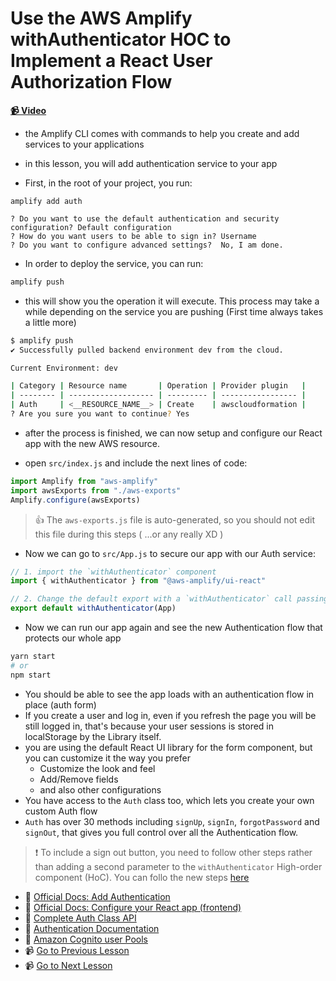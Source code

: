 # Use the AWS Amplify withAuthenticator HOC to Implement a React User Authorization Flow

**[📹 Video](https://egghead.io/lessons/react-native-use-the-aws-amplify-withauthenticator-hoc-to-implement-a-react-user-authorization-flow)**

- the Amplify CLI comes with commands to help you create and add services to your applications
- in this lesson, you will add authentication service to your app

- First, in the root of your project, you run:

```bask
amplify add auth

? Do you want to use the default authentication and security configuration? Default configuration
? How do you want users to be able to sign in? Username
? Do you want to configure advanced settings?  No, I am done.
```

- In order to deploy the service, you can run:

```bash
amplify push
```

- this will show you the operation it will execute. This process may take a while depending on the service you are pushing (First time always takes a little more)

```bash
$ amplify push
✔ Successfully pulled backend environment dev from the cloud.

Current Environment: dev

| Category | Resource name       | Operation | Provider plugin   |
| -------- | ------------------- | --------- | ----------------- |
| Auth     | <__RESOURCE_NAME__> | Create    | awscloudformation |
? Are you sure you want to continue? Yes
```

- after the process is finished, we can now setup and configure our React app with the new AWS resource.

- open `src/index.js` and include the next lines of code:

```javascript
import Amplify from "aws-amplify"
import awsExports from "./aws-exports"
Amplify.configure(awsExports)
```

> 👍 The `aws-exports.js` file is auto-generated, so you should not edit this file during this steps ( ...or any really XD )

- Now we can go to `src/App.js` to secure our app with our Auth service:

```javascript
// 1. import the `withAuthenticator` component
import { withAuthenticator } from "@aws-amplify/ui-react"

// 2. Change the default export with a `withAuthenticator` call passing the main component
export default withAuthenticator(App)
```

- Now we can run our app again and see the new Authentication flow that protects our whole app

```bash
yarn start
# or
npm start
```

- You should be able to see the app loads with an authentication flow in place (auth form)
- If you create a user and log in, even if you refresh the page you will be still logged in, that's because your user sessions is stored in localStorage by the Library itself.
- you are using the default React UI library for the form component, but you can customize it the way you prefer
  - Customize the look and feel
  - Add/Remove fields
  - and also other configurations
- You have access to the `Auth` class too, which lets you create your own custom Auth flow
- `Auth` has over 30 methods including `signUp`, `signIn`, `forgotPassword` and `signOut`, that gives you full control over all the Authentication flow.

> ❗ To include a sign out button, you need to follow other steps rather than adding a second parameter to the `withAuthenticator` High-order component (HoC). You can follo the new steps [here](https://docs.amplify.aws/lib/auth/getting-started/q/platform/js#option-2-call-authentication-apis-manually)

- 🤔 [Official Docs: Add Authentication](https://docs.amplify.aws/start/getting-started/auth/q/integration/react)
- 🤔 [Official Docs: Configure your React app (frontend)](https://docs.amplify.aws/start/getting-started/setup/q/integration/react#set-up-frontend)
- 🤔 [Complete Auth Class API](https://aws-amplify.github.io/amplify-js/api/classes/authclass.html)
- 🤔 [Authentication Documentation](https://docs.amplify.aws/lib/auth/getting-started/q/platform/js#authentication-with-amplify)
- 🤔 [Amazon Cognito user Pools](https://docs.aws.amazon.com/cognito/latest/developerguide/cognito-user-identity-pools.html)
- 📹 [Go to Previous Lesson](https://egghead.io/lessons/react-native-create-configure-an-aws-amplify-project-with-a-react-application)
- 📹 [Go to Next Lesson](https://egghead.io/lessons/react-native-manually-sign-up-new-users-in-react-with-aws-amplify-auth-class)
